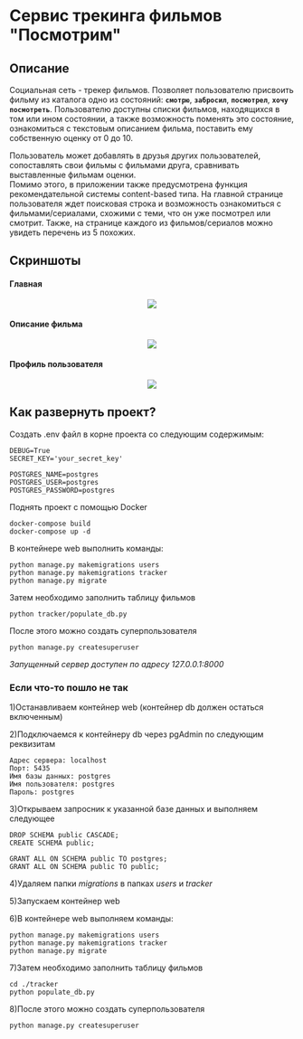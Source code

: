 # Сервис трекинга фильмов "Посмотрим"

## Описание

Социальная сеть - трекер фильмов. Позволяет пользователю присвоить фильму из каталога одно из состояний: **`смотрю`**, **`забросил`**, **`посмотрел`**, **`хочу посмотреть`**. 
Пользователю доступны списки фильмов, находящихся в том или ином состоянии, а также возможность поменять это состояние, ознакомиться с текстовым описанием фильма, поставить ему собственную оценку от 0 до 10. 

Пользователь может добавлять в друзья других пользователей, сопоставлять свои фильмы с фильмами друга, сравнивать выставленные фильмам оценки.  
Помимо этого, в приложении также предусмотрена функция рекомендательной системы content-based типа. 
На главной странице пользователя ждет поисковая строка и возможность ознакомиться с фильмами/сериалами, схожими с теми, что он уже посмотрел или смотрит. Также, на странице каждого из фильмов/сериалов можно увидеть перечень из 5 похожих.

## Скриншоты

#### Главная

<p align="center">
  <img src="https://github.com/EvilPug/posmotrim/blob/e063f65dfccdb82248386df7a8138712b25b9d82/screenshots/main.png?raw=true" />
</p>

#### Описание фильма

<p align="center">
  <img src="https://github.com/EvilPug/posmotrim/blob/e063f65dfccdb82248386df7a8138712b25b9d82/screenshots/film_detail.png?raw=true" />
</p>

#### Профиль пользователя

<p align="center">
  <img src="https://github.com/EvilPug/posmotrim/blob/e063f65dfccdb82248386df7a8138712b25b9d82/screenshots/profile.png?raw=true" />
</p>

## Как развернуть проект?

Создать .env файл в корне проекта со следующим содержимым:

    DEBUG=True
    SECRET_KEY='your_secret_key'

    POSTGRES_NAME=postgres
    POSTGRES_USER=postgres
    POSTGRES_PASSWORD=postgres

Поднять проект с помощью Docker

    docker-compose build
    docker-compose up -d

В контейнере web выполнить команды:

    python manage.py makemigrations users
    python manage.py makemigrations tracker
    python manage.py migrate

Затем необходимо заполнить таблицу фильмов

    python tracker/populate_db.py

После этого можно создать суперпользователя

    python manage.py createsuperuser

*Запущенный сервер доступен по адресу 127.0.0.1:8000*

### Если что-то пошло не так

1)Останавливаем контейнер web (контейнер db должен остаться включенным)

2)Подключаемся к контейнеру db через pgAdmin по следующим реквизитам
    
    Адрес сервера: localhost
    Порт: 5435
    Имя базы данных: postgres
    Имя пользователя: postgres
    Пароль: postgres
 
3)Открываем запросник к указанной базе данных и выполняем следующее

    DROP SCHEMA public CASCADE;
    CREATE SCHEMA public;

    GRANT ALL ON SCHEMA public TO postgres;
    GRANT ALL ON SCHEMA public TO public;

4)Удаляем папки *migrations* в папках *users* и *tracker*

5)Запускаем контейнер web

6)В контейнере web выполняем команды:

    python manage.py makemigrations users
    python manage.py makemigrations tracker
    python manage.py migrate

7)Затем необходимо заполнить таблицу фильмов

    cd ./tracker
    python populate_db.py

8)После этого можно создать суперпользователя

    python manage.py createsuperuser
